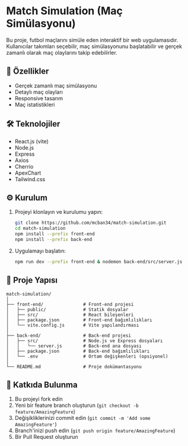 # Match Simulation (Maç Simülasyonu)

Bu proje, futbol maçlarını simüle eden interaktif bir web uygulamasıdır. Kullanıcılar takımları seçebilir, maç simülasyonunu başlatabilir ve gerçek zamanlı olarak maç olaylarını takip edebilirler.

## 🚀 Özellikler

- Gerçek zamanlı maç simülasyonu
- Detaylı maç olayları
- Responsive tasarım
- Maç istatistikleri

## 🛠️ Teknolojiler

- React.js (vite)
- Node.js
- Express
- Axios
- Cherrio
- ApexChart
- Tailwind.css

## ⚙️ Kurulum

1. Projeyi klonlayın ve kurulumu yapın:
    ```bash
    git clone https://github.com/mcban34/match-simulation.git
    cd match-simulation
    npm install --prefix front-end
    npm install --prefix back-end
    ```

2. Uygulamayı başlatın:
    ```bash
    npm run dev --prefix front-end & nodemon back-end/src/server.js
    ```

## 📁 Proje Yapısı

```plaintext
match-simulation/
│
├── front-end/               # Front-end projesi
│   ├── public/              # Statik dosyalar
│   ├── src/                 # React bileşenleri
│   ├── package.json         # Front-end bağımlılıkları
│   └── vite.config.js       # Vite yapılandırması
│
├── back-end/                # Back-end projesi
│   ├── src/                 # Node.js ve Express dosyaları
│   │   └── server.js        # Back-end ana dosyası
│   ├── package.json         # Back-end bağımlılıkları
│   └── .env                 # Ortam değişkenleri (opsiyonel)
│
└── README.md                # Proje dokümantasyonu
```

## 🤝 Katkıda Bulunma

1. Bu projeyi fork edin
2. Yeni bir feature branch oluşturun (`git checkout -b feature/AmazingFeature`)
3. Değişikliklerinizi commit edin (`git commit -m 'Add some AmazingFeature'`)
4. Branch'inizi push edin (`git push origin feature/AmazingFeature`)
5. Bir Pull Request oluşturun